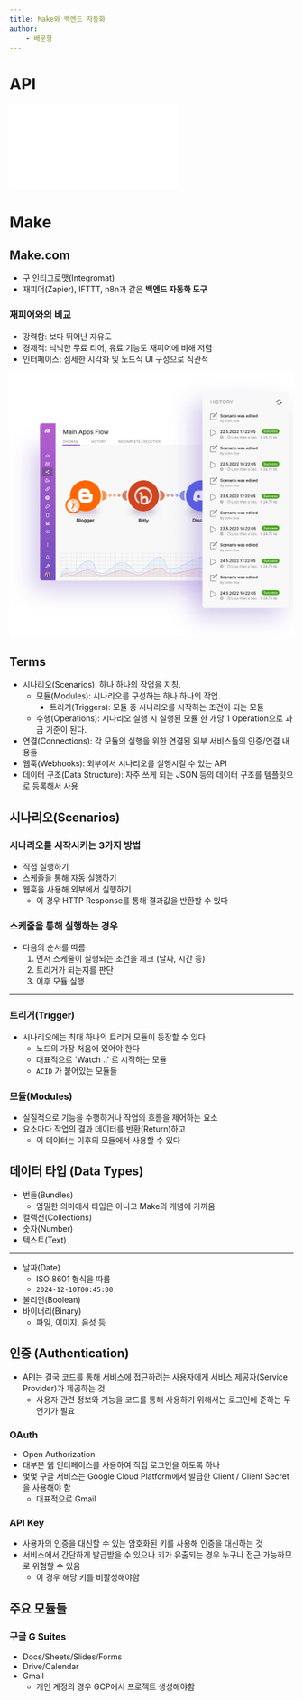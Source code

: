 ```yaml
---
title: Make와 백엔드 자동화
author:
	- 배문형
---
```


# API

![API](../Topics/API.md)

# Make

## Make.com

- 구 인티그로맷(Integromat)
- 재피어(Zapier), IFTTT, n8n과 같은 **백엔드 자동화 도구**

### 재피어와의 비교

- 강력함: 보다 뛰어난 자유도
- 경제적: 넉넉한 무료 티어, 유료 기능도 재피어에 비해 저렴
- 인터페이스: 섬세한 시각화 및 노드식 UI 구성으로 직관적

![](attachments/make-intro.png)

## Terms

- 시나리오(Scenarios): 하나 하나의 작업을 지칭.
	- 모듈(Modules): 시나리오를 구성하는 하나 하나의 작업.
		- 트리거(Triggers): 모듈 중 시나리오를 시작하는 조건이 되는 모듈
	- 수행(Operations): 시나리오 실행 시 실행된 모듈 한 개당 1 Operation으로 과금 기준이 된다.
- 연결(Connections): 각 모듈의 실행을 위한 연결된 외부 서비스들의 인증/연결 내용들
- 웹훅(Webhooks): 외부에서 시나리오를 실행시킬 수 있는 API
- 데이터 구조(Data Structure): 자주 쓰게 되는 JSON 등의 데이터 구조를 템플릿으로 등록해서 사용

## 시나리오(Scenarios)

### 시나리오를 시작시키는 3가지 방법

- 직접 실행하기
- 스케줄을 통해 자동 실행하기
- 웹훅을 사용해 외부에서 실행하기
	- 이 경우 HTTP Response를 통해 결과값을 반환할 수 있다

### 스케줄을 통해 실행하는 경우

- 다음의 순서를 따름
	1. 먼저 스케줄이 실행되는 조건을 체크 (날짜, 시간 등)
	2. 트리거가 되는지를 판단
	3. 이후 모듈 실행

***

### 트리거(Trigger)

- 시나리오에는 최대 하나의 트리거 모듈이 등장할 수 있다
	- 노드의 가장 처음에 있어야 한다
	- 대표적으로 'Watch ..' 로 시작하는 모듈
	- `ACID` 가 붙어있는 모듈들

### 모듈(Modules)

- 실질적으로 기능을 수행하거나 작업의 흐름을 제어하는 요소
- 요소마다 작업의 결과 데이터를 반환(Return)하고
	- 이 데이터는 이후의 모듈에서 사용할 수 있다

## 데이터 타입 (Data Types)

- 번들(Bundles)
	- 엄밀한 의미에서 타입은 아니고 Make의 개념에 가까움
- 컬렉션(Collections)
- 숫자(Number)
- 텍스트(Text)

***

- 날짜(Date)
	- ISO 8601 형식을 따름
	- `2024-12-10T00:45:00`
- 불리언(Boolean)
- 바이너리(Binary)
	- 파일, 이미지, 음성 등

## 인증 (Authentication)

- API는 결국 코드를 통해 서비스에 접근하려는 사용자에게 서비스 제공자(Service Provider)가 제공하는 것
	- 사용자 관련 정보와 기능을 코드를 통해 사용하기 위해서는 로그인에 준하는 무언가가 필요

### OAuth

- Open Authorization
- 대부분 웹 인터페이스를 사용하여 직접 로그인을 하도록 하나
- 몇몇 구글 서비스는 Google Cloud Platform에서 발급한 Client / Client Secret을 사용해야 함
	- 대표적으로 Gmail

### API Key

- 사용자의 인증을 대신할 수 있는 암호화된 키를 사용해 인증을 대신하는 것
- 서비스에서 간단하게 발급받을 수 있으나 키가 유출되는 경우 누구나 접근 가능하므로 위험할 수 있음
	- 이 경우 해당 키를 비활성해야함

## 주요 모듈들

### 구글 G Suites

- Docs/Sheets/Slides/Forms
- Drive/Calendar
- Gmail
	- 개인 계정의 경우 GCP에서 프로젝트 생성해야함